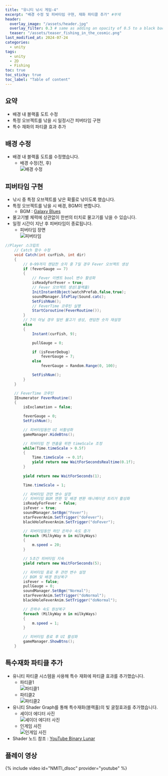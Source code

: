 ```yaml
---
title: "유니티 낚시 게임-4"
excerpt: "배경 수정 및 피버타임 구현, 재화 파티클 추가" #부제
header:
  overlay_image: "/assets/header.jpg"
  overlay_filter: 0.3 # same as adding an opacity of 0.5 to a black background
  teaser: "/assets/teaser_fishing_in_the_cosmic.png"
last_modified_at: 2024-07-24
categories:
  - unity
tags:
  - unity
  - 2D
  - Fishing
toc: true
toc_sticky: true
toc_label: "Table of content"
---
```

## 요약
* 배경 내 블랙홀 도트 수정
* 특정 오브젝트를 낚을 시 일정시간 피버타임 구현
* 특수 재화의 파티클 효과 추가

## 배경 수정
* 배경 내 블랙홀 도트를 수정했습니다.
  * 배경 수정(전, 후)  
  ![배경 수정](https://1drv.ms/i/c/e3d35b35c4a6215d/IQMtfHwVxAkPQp_sUEIf33u_AUQJlXGX-jRIu5O67iNNINQ?width=1024)  

## 피버타임 구현
* 낚시 중 특정 오브젝트를 낮은 확률로 낚이도록 했습니다.
* 특정 오브젝트를 낚을 시 배경, BGM이 변합니다.
  * BGM : [Galaxy Blues](https://assetstore.unity.com/packages/audio/music/space-game-bgm-1-169419#content)
* 물고기별 체력에 상관없이 한번의 터치로 물고기를 낚을 수 있습니다.
* 일정 시간이 지난 후 피버타임이 종료됩니다.
  * 피버타임 장면  
  ![피버타임](https://1drv.ms/i/c/e3d35b35c4a6215d/IQMN7b_xkValQIkQ-oGfIg7PAY5LWRmXCqHRRdYzL-7aWjg?width=1024)  

```cs
//Player 스크립트
    // Catch 함수 수정
    void Catch(int curFish, int dir)
    {
        // 0~99까지 랜덤한 숫자 중 7일 경우 Fever 오브젝트 생성
        if (feverGauge == 7)
        {
            // Fever 이벤트 bool 변수 활성화
            isReadyForFever = true;
            // Fever 오브젝트 생성(블랙홀)
            InitInstantObject(watchPrefab,false,true);
            soundManager.SfxPlay(Sound.catc);
            SetFishNum();
            // FeverTime 코루틴 실행
            StartCoroutine(FeverRoutine());
        }
        // 7이 아닐 경우 일반 물고기 생성, 랜덤한 숫자 재설정
        else
        {
            Instant(curFish, 9);

            pullGauge = 0;

            if (isFeverDebug)
                feverGauge = 7;
            else
                feverGauge = Random.Range(0, 100);

            SetFishNum();
        }
    }

    // FeverTime 코루틴
    IEnumerator FeverRoutine()
    {
        isExclamation = false;

        feverGauge = 0;
        SetFishNum();

        // 피버타임동안 UI 비활성화
        gameManager.HideBtns();

        // 피버타임 전 연출을 위한 timeScale 조정
        while(Time.timeScale > 0.5f)
        {
            Time.timeScale -= 0.1f;
            yield return new WaitForSecondsRealtime(0.1f);
        }
        
        yield return new WaitForSeconds(1);

        Time.timeScale = 1;

        // 피버타임 관련 변수 설정
        // 피버타임 BGM 변환 및 배경 변환 애니메이션 트리거 활성화
        isReadyForFever = false;
        isFever = true;
        soundManager.SetBgm("Fever");
        starFeverAnim.SetTrigger("doFever");
        blackHoleFeverAnim.SetTrigger("doFever");

        // 피버타임동안 하단 은하수 속도 증가
        foreach (MilkyWay m in milkyWays)
        {
            m.speed = 20;
        }

        // 5초간 피버타임 지속
        yield return new WaitForSeconds(5);

        // 피버타임 종료 후 관련 변수 설정
        // BGM 및 배경 원상복구
        isFever = false;
        pullGauge = 0;
        soundManager.SetBgm("Normal");
        starFeverAnim.SetTrigger("doNormal");
        blackHoleFeverAnim.SetTrigger("doNormal");

        // 은하수 속도 원상복구
        foreach (MilkyWay m in milkyWays)
        {
            m.speed = 1;
        }

        // 피버타임 종료 후 UI 활성화
        gameManager.ShowBtns();
    }
```

## 특수재화 파티클 추가
* 유니티 파티클 시스템을 사용해 특수 재화에 파티클 효과를 추가했습니다.
  * 파티클1  
  ![파티클1](https://1drv.ms/i/c/e3d35b35c4a6215d/IQN5pe8eqNBUSLS-P2Z5D3hOAbCAjyviLTm3ttXcrswZobY?width=300&height=143)  
  * 파티클2  
  ![파티클2](https://1drv.ms/i/c/e3d35b35c4a6215d/IQOzQIkamFf_QIpRIKUTY5YOAXLzlFwQKjdfdiqkex4gtg8?width=300&height=171)  
* 유니티 Shader Graph를 통해 특수재화(블랙홀)의 빛 굴절효과를 추가했습니다.
  * 셰이더 에디터 사진  
  ![셰이더 에디터 사진](https://1drv.ms/i/c/e3d35b35c4a6215d/IQNj1Pn9uy1DTai-XJRYqcA0AYUdSEhUTPcCzDcje_mBHr4?width=300&height=125)  
  * 인게임 사진  
  ![인게임 사진](https://1drv.ms/i/c/e3d35b35c4a6215d/IQM2JaX4OCBVTLW1N1Y-Kgy0AR_WKkGVwYI2cRuPX5NBQM4?width=660)  
* Shader 노드 참조 : [YouTube Binary Lunar](https://www.youtube.com/watch?v=X7l4y2NH2iQ&list=PL7pZIxQeCqI133N8Ir-JLMUzLS6P62VtD&index=10)

## 플레이 영상
{% include video id="NMlTl_dlsoc" provider="youtube" %}

<!--
왼쪽 정렬 (Default).
{: .text-left}
중앙 정렬
{: .text-center}
오른쪽 정렬
{: .text-right}

마크다운은 줄바꿈을 인식하지 않는다.

줄바꿈을 하기 위해서는 라인 끝에 스페이스를 2번 표기해야 한다.

여러가지 강조 표시 
(기울이기) *single asterisks*, _single underscores_, (굵은글씨) **double asterisks**, __double underscores__, (삭선) ~~cancelline~~

글머리 달기 # 문자 사용
# This is a H1
## This is a H2
### This is a H3

인용문 (단계별 깊이) > 블럭 인용 문자를 사용
ex)
> This is a first blockqute.
>> This is a second blockqute.
>>> This is a third blockqute.

줄바꿈 특수문자 (검은원, 흰색원, 검은네모순서 줄바꿈 특수문자로 출력됨, * 말고 +, -로 써도됨)
* 과자
  * 라면
    * 사탕

코드 인용

일반 코드
```
function test() {
  console.log("notice the blank line before this function?");
}
```
언어별 하이라이트 적용 코드
(루비)
```ruby
require 'redcarpet'
markdown = Redcarpet.new("Hello World!")
puts markdown.to_html
```
(C)
```c
int main() {
  int y = SOME_MACRO_REFERENCE;
  int x = 5 + 6;
  cout << "Hello World! " << x << std::endl();
}
```

(C++)
```cpp
int main() {
  int y = SOME_MACRO_REFERENCE;
  int x = 5 + 6;
  cout << "Hello World! " << x << std::endl();
}
```

(Python)
```python
s = "Python syntax highlighting"
print s
```

수평선 만들기 (아무거나 다됨)
* * *
***
*****
- - -
---------------------------------------

링크
- 링크 표시법 : [Title](link)
ex)
[Google 페이지 링크](https://google.com)
문장 : Google 페이지 링크, 실제 하이퍼링크 : https://google.com로 출력

- 주소 직접 표시법
ex)
<https://google.com>
링크에 하이퍼링크된 후 출력

이미지 삽입
ex)
![](https://devinlife.com/assets/images/bio-photo-keyboard-small.jpg)

이미지 정렬
-가운데 정렬
![](https://devinlife.com/assets/images/bio-photo-keyboard-small.jpg){: .align-center}

표만들기
- 내용 가운데 정렬
| 항목 | 가격 | 개수 |
|:---:|:----:|:----|
| 라면 | 800원 | 10개 |
| 과자 | 900원 | 20개 |

- 내용 좌측/중앙/우측 정렬
| 항목 | 가격 | 개수 |
|:----|:----:|----:|
| 라면 | 800원 | 10개 |
| 과자 | 900원 | 20개 |

-->
